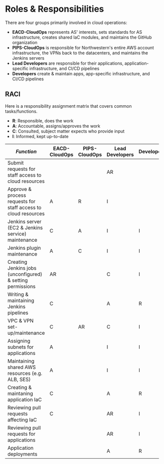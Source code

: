 # Roles & Responsibilities
There are four groups primarily involved in cloud operations:

- **EACD-CloudOps** represents AS' interests, sets standards for AS infrastructure, creates shared IaC modules, and maintains the GitHub organization
- **PIPS-CloudOps** is responsible for Northwestern's entire AWS account infrastructure, the VPNs back to the datacenters, and maintains the Jenkins servers
- **Lead Developers** are responsible for their applications, application-specific infrastructure, and CI/CD pipelines
- **Developers** create & maintain apps, app-specific infrastructure, and CI/CD pipelines

## RACI
Here is a responsibility assignment matrix that covers common tasks/functions.

- **R**: Responsible, does the work
- **A**: Accountable, assigns/approves the work
- **C**: Consulted, subject matter expects who provide input
- **I**: Informed, kept up-to-date

| *Function*                                                     | EACD-CloudOps | PIPS-CloudOps | Lead Developers | Developers | 
|----------------------------------------------------------------|---------------|---------------|-----------------|------------| 
| Submit requests for staff access to cloud resources            |               |               | AR              |            | 
| Approve & process requests for staff access to cloud resources | A             | R             | I               |            | 
| Jenkins server (EC2 & Jenkins service) maintenance             | C             | A             | I               | I          | 
| Jenkins plugin maintenance                                     | A             | C             | I               | I          | 
| Creating Jenkins jobs (unconfigured) & setting permissions     | AR            |               | C               | I          | 
| Writing & maintaining Jenkins pipelines                        | C             |               | A               | R          | 
| VPC & VPN set-up/maintenance                                   | C             | AR            | C               | I          | 
| Assigning subnets for applications                             | A             |               | I               | I          | 
| Maintaining shared AWS resources (e.g. ALB, SES)               | A             |               | I               | I          | 
| Creating & maintaning application IaC                          | C             |               | A               | R          | 
| Reviewing pull requests affecting IaC                          | C             |               | AR              | I          | 
| Reviewing pull requests for applications                       |               |               | AR              | I          | 
| Application deployments                                        |               |               | A               | R          | 
